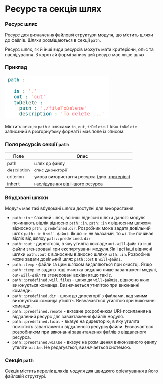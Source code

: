 # Ресурс та секція шлях

### Ресурс шлях

Ресурс для визначення файлової структури модуля, що містить шляхи до файлів. Шляхи розміщаються в секції <code>path</code>.

Ресурс шлях, як й інші види ресурсів можуть мати критеріони, опис та наслідування. В короткій формі запису цей ресурс має лише шлях.

### Приклад

![section.path.png](../../images/section.path.png)

Містить секцію `path` з шляхами `in`, `out`, `toDelete`. Шлях `toDelete` записаний в розгорнутому форматі і має поле із описом.

### Поля ресурсів секції `path`

| Поле           | Опис                                        |
|----------------|---------------------------------------------|
| path           | шлях до файлу  |
| description    | опис директорії                             |
| criterion      | умова використання ресурса (див. [критеріон](Criterions.md)) |
| inherit        | наслідування від іншого ресурса   |

### Вбудовані шляхи

Модуль має такі вбудовані шляхи доступні для використання:

- `path::in` - базовий шлях, всі інші відносні шляхи даного модуля починають відлік відносно `path::in`. `path::in` є відносним шляхом відносно `path::predefined.dir`. Розробник може задати довільний шлях `path::in` в `will-файлі`. Якщо `in` не вказаний, то `willbe` починає відлік від шляху `path::predefined.dir`.
- `path::out` - директорія, в яку утиліта покладе `out-will-файл` та інші файли згенеровані при експортуванні модуля. Як і всі інші відносні шляхи `path::out` є відносним відносно шляху `path::in`. Розробник може задати довільний шлях `path::out` в `will-файлі`.
- `path::temp` - файли за цим шляхом видаляються при очистці. Якщо `path::temp` не задано тоді очистка видаляє лише завантажені модулі, `out-will-файл` та згенеровані архіви якщо такі є.
- `path::predefined.will.files` - шлях до `will-файлів`, відносно яких виконується команда. Визначається утилітою при виконанні команди.  
- `path::predefined.dir` - шлях до директорії з файлами, над якими виконується команда утиліти. Визначається утилітою при виконанні команди.
- `path::predefined.remote` - вказане розробником URI-посилання на віддалений ресурс для завантаження файлів модуля.   
- `path::predefined.local` - вказує на директорію, в яку утиліта помістить завантажені з віддаленого ресурсу файли. Визначається розробником при виконанні завантаження файлів з віддаленого ресурса.  
- `path::predefined.willbe` - вказує на розміщення виконуваного файлу утиліти `willbe`. Не редагується, визначається системою.

### Секція <code>path</code>

Секція містить перелік шляхів модуля для швидкого орієнтування в його файловій структурі.


